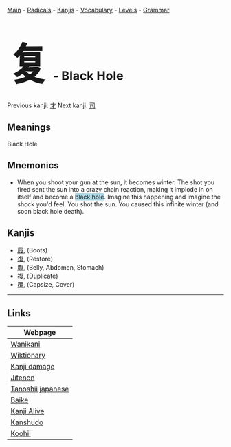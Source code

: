 <style> bigfont {font-size: 100px}</style>
[Main](../README.md) -
[Radicals](../radicals.md) -
[Kanjis](../kanjis.md) -
[Vocabulary](../vocabulary.md) -
[Levels](../levels.md) -
[Grammar](../grammar.md)
# <bigfont> 复</bigfont> - Black Hole 

Previous kanji: [才](才.md) Next kanji: [司](司.md) 

## Meanings
 Black Hole
## Mnemonics
 * When you shoot your gun at the sun, it becomes winter. The shot you fired sent the sun into a crazy chain reaction, making it implode in on itself and become a <span style="background-color:#ADD8E6"> black hole</span>. Imagine this happening and imagine the shock you'd feel. You shot the sun. You caused this infinite winter (and soon black hole death).


## Kanjis
 * [履](../kanjis/履.md), (Boots)
* [復](../kanjis/復.md), (Restore)
* [腹](../kanjis/腹.md), (Belly, Abdomen, Stomach)
* [複](../kanjis/複.md), (Duplicate)
* [覆](../kanjis/覆.md), (Capsize, Cover)



---

## Links 

| Webpage |
| --- |
| [Wanikani          ](https://www.wanikani.com/kanji/复) |
| [Wiktionary        ](https://en.wiktionary.org/wiki/复) |
| [Kanji damage      ](http://www.kanjidamage.com/kanji/search?utf8=✓&q=复) |
| [Jitenon           ](https://jitenon.com/kanji/复) |
| [Tanoshii japanese ](https://www.tanoshiijapanese.com/dictionary/kanji.cfm?k=复) |
| [Baike             ](https://baike.baidu.com/item/复) |
| [Kanji Alive       ](https://app.kanjialive.com/复) |
| [Kanshudo          ](https://www.kanshudo.com/searchmn?q=复) |
| [Koohii            ](https://kanji.koohii.com/study/kanji/复) |
